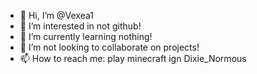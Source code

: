 - 👋 Hi, I’m @Vexea1
- 👀 I’m interested in not github!
- 🌱 I’m currently learning nothing!
- 💞️ I’m not looking to collaborate on projects!
- 📫 How to reach me: play minecraft ign Dixie_Normous

